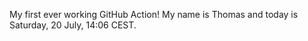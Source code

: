 My first ever working GitHub Action!
My name is Thomas and today is Saturday, 20 July, 14:06 CEST. 
